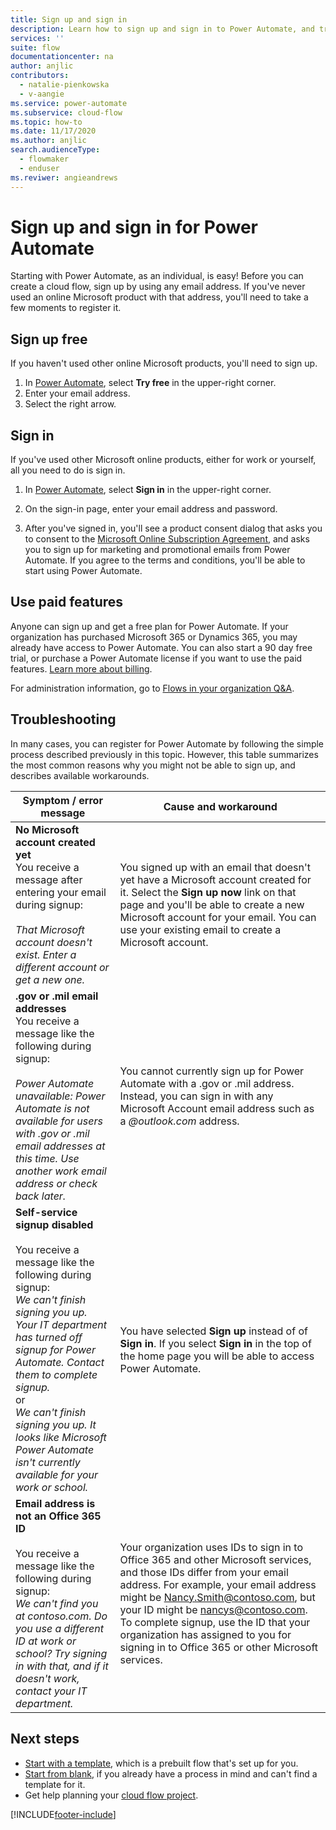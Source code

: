 ```yaml
---
title: Sign up and sign in
description: Learn how to sign up and sign in to Power Automate, and troubleshoot issues with this process.
services: ''
suite: flow
documentationcenter: na
author: anjlic
contributors:
  - natalie-pienkowska
  - v-aangie
ms.service: power-automate
ms.subservice: cloud-flow
ms.topic: how-to
ms.date: 11/17/2020
ms.author: anjlic
search.audienceType: 
  - flowmaker
  - enduser
ms.reviwer: angieandrews
---
```


# Sign up and sign in for Power Automate

Starting with Power Automate, as an individual, is easy! Before you can create a cloud flow, sign up by using any email address. If you've never used an online Microsoft product with that address, you'll need to take a few moments to register it.

## Sign up free

If you haven't used other online Microsoft products, you'll need to sign up.

1. In [Power Automate](https://make.powerautomate.com), select **Try free** in the upper-right corner.
2. Enter your email address.
3. Select the right arrow.

## Sign in

If you've used other Microsoft online products, either for work or yourself, all you need to do is sign in.

1. In [Power Automate](https://make.powerautomate.com), select **Sign in** in the upper-right corner.

1. On the sign-in page, enter your email address and password.
1. After you've signed in, you'll see a product consent dialog that asks you to consent to the [Microsoft Online Subscription Agreement](https://azure.microsoft.com/support/legal/subscription-agreement/), and asks you to sign up for marketing and promotional emails from Power Automate. If you agree to the terms and conditions, you'll be able to start using Power Automate. 

## Use paid features

Anyone can sign up and get a free plan for Power Automate. If your organization has purchased Microsoft 365 or Dynamics 365, you may already have access to Power Automate. You can also start a 90 day free trial, or purchase a Power Automate license if you want to use the paid features. [Learn more about billing](billing-questions.md).

For administration information, go to [Flows in your organization Q&A](organization-q-and-a.md).

## Troubleshooting
In many cases, you can register for Power Automate by following the simple process described previously in this topic. However, this table summarizes the most common reasons why you might not be able to sign up, and describes available workarounds.


|                                                                                                                                                                                       Symptom / error message                                                                                                                                                                                        |                                                                                                                                                                              Cause and workaround                                                                                                                                                                              |
|------------------------------------------------------------------------------------------------------------------------------------------------------------------------------------------------------------------------------------------------------------------------------------------------------------------------------------------------------------------------------------------------------|--------------------------------------------------------------------------------------------------------------------------------------------------------------------------------------------------------------------------------------------------------------------------------------------------------------------------------------------------------------------------------|
|                                                                                       **No Microsoft account created yet** <br> You receive a message after entering your email during signup:<br><br> *That Microsoft account doesn't exist. Enter a different account or get a new one.*                                                                                       |                                              You signed up with an email that doesn't yet have a Microsoft account created for it. Select the **Sign up now** link on that page and you'll be able to create a new Microsoft account for your email. You can use your existing email to create a Microsoft account.                                               |
|                                                  **.gov or .mil email addresses**<br>You receive a message like the following during signup:<br><br>*Power Automate unavailable: Power Automate is not available for users with .gov or .mil email addresses at this time. Use another work email address or check back later.*                                                  |                                                                                            You cannot currently sign up for Power Automate with a .gov or .mil address. Instead, you can sign in with any Microsoft Account email address such as a *\@outlook.com* address.                                                                                             |
| **Self-service signup disabled**<br><br>You receive a message like the following during signup:<br>*We can't finish signing you up. Your IT department has turned off signup for Power Automate. Contact them to complete signup.* <br>or<br> *We can't finish signing you up. It looks like Microsoft Power Automate isn't currently available for your work or school.* |                                                                                        You have selected **Sign up** instead of of **Sign in**. If you select **Sign in** in the top of the home page you will be able to access Power Automate.                                                                                        |
|                                                   **Email address is not an Office 365 ID**<br><br>You receive a message like the following during signup:<br>*We can't find you at contoso.com.  Do you use a different ID at work or school? Try signing in with that, and if it doesn't work, contact your IT department.*                                                    | Your organization uses IDs to sign in to Office 365 and other Microsoft services, and those IDs differ from your email address. For example, your email address might be Nancy.Smith@contoso.com, but your ID might be nancys@contoso.com. To complete signup, use the ID that your organization has assigned to you for signing in to Office 365 or other Microsoft services. |

## Next steps

* [Start with a template](get-started-logic-template.md), which is a prebuilt flow that's set up for you.
* [Start from blank](get-started-logic-flow.md), if you already have a process in mind and can't find a template for it.
* Get help planning your [cloud flow project](./guidance/planning/introduction.md).



[!INCLUDE[footer-include](includes/footer-banner.md)]
